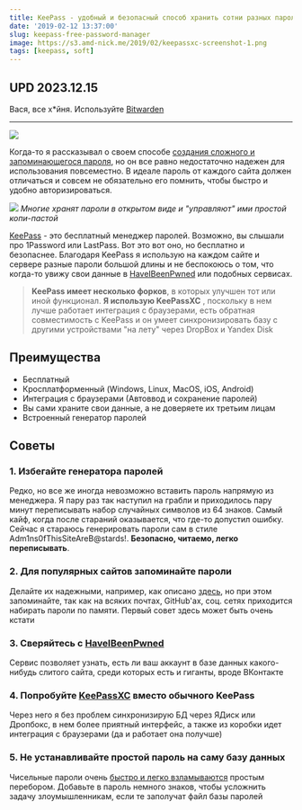 ```yaml
---
title: KeePass - удобный и безопасный способ хранить сотни разных паролей
date: '2019-02-12 13:37:00'
slug: keepass-free-password-manager
image: https://s3.amd-nick.me/2019/02/keepassxc-screenshot-1.png
tags: [keepass, soft]
---
```


## UPD 2023.12.15

Вася, все х*йня. Используйте [Bitwarden](./2022/05-18-bitwarden.md)

---

![](https://s3.amd-nick.me/2019/02/keepassxc-screenshot-1.png)

Когда-то я рассказывал о своем способе [создания сложного и запоминающегося пароля](./2016-04-01-prostoy-no-slozniy-parol-lifehack.md), но он все равно недостаточно надежен для использования повсеместно. В идеале пароль от каждого сайта должен отличаться и совсем не обязательно его помнить, чтобы быстро и удобно авторизироваться.

<!--truncate-->

![](https://s3.amd-nick.me/2019/02/kak-ne-nuzno-hranit-paroli.png)
*Многие хранят пароли в открытом виде и "управляют" ими простой копи-пастой*

[KeePass](https://keepass.info) - это бесплатный менеджер паролей. Возможно, вы слышали про 1Password или LastPass. Вот это вот оно, но бесплатно и безопаснее. Благодаря KeePass я использую на каждом сайте и сервере разные пароли большой длины и не беспокоюсь о том, что когда-то увижу свои данные в [HaveIBeenPwned](https://haveibeenpwned.com/Passwords) или подобных сервисах.

> **KeePass имеет несколько форков**, в которых улучшен тот или иной функционал. **Я использую KeePassXC** , поскольку в нем лучше работает интеграция с браузерами, есть обратная совместимость с KeePass и он умеет синхронизировать базу с другими устройствами "на лету" через DropBox и Yandex Disk


## Преимущества

- Бесплатный
- Кросплатформенный (Windows, Linux, MacOS, iOS, Android)
- Интеграция с браузерами (Автоввод и сохранение паролей)
- Вы сами храните свои данные, а не доверяете их третьим лицам
- Встроенный генератор паролей

## Советы

### 1. Избегайте генератора паролей

Редко, но все же иногда невозможно вставить пароль напрямую из менеджера. Я пару раз так наступил на грабли и приходилось пару минут переписывать набор случайных символов из 64 знаков. Самый кайф, когда после стараний оказывается, что где-то допустил ошибку. Сейчас я стараюсь генерировать пароли сам в стиле Adm1ns0fThisSiteAreB@stards!. **Безопасно, читаемо, легко переписывать**.

### 2. Для популярных сайтов запоминайте пароли

Делайте их надежными, например, как описано [здесь](./2016-04-01-prostoy-no-slozniy-parol-lifehack.md), но при этом запоминайте, так как на всяких почтах, GitHub'ах, соц. сетях приходится набирать пароли по памяти. Первый совет здесь может быть очень кстати

### 3. Сверяйтесь с [HaveIBeenPwned](https://haveibeenpwned.com)

Сервис позволяет узнать, есть ли ваш аккаунт в базе данных какого-нибудь слитого сайта, среди которых есть и гиганты, вроде ВКонтакте

### 4. Попробуйте [KeePassXC](https://keepassxc.org) вместо обычного KeePass

Через него я без проблем синхронизирую БД через ЯДиск или Дропбокс, в нем более приятный интерфейс, а также из коробки идет интеграция с браузерами (да и работает она получше)

### 5. Не устанавливайте простой пароль на саму базу данных

Чисельные пароли очень [быстро и легко взламываются](./2018-08-12-crack-keepass-using-hashcat.md) простым перебором. Добавьте в пароль немного знаков, чтобы усложнить задачу злоумышленникам, если те заполучат файл базы паролей
